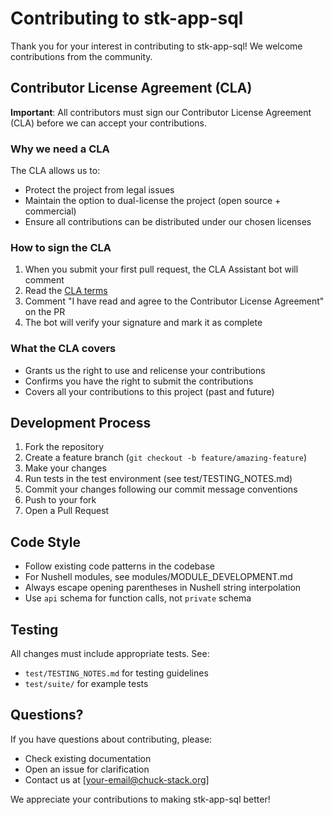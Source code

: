 # Contributing to stk-app-sql

Thank you for your interest in contributing to stk-app-sql! We welcome contributions from the community.

## Contributor License Agreement (CLA)

**Important**: All contributors must sign our Contributor License Agreement (CLA) before we can accept your contributions.

### Why we need a CLA

The CLA allows us to:
- Protect the project from legal issues
- Maintain the option to dual-license the project (open source + commercial)
- Ensure all contributions can be distributed under our chosen licenses

### How to sign the CLA

1. When you submit your first pull request, the CLA Assistant bot will comment
2. Read the [CLA terms](.github/CLA.md)
3. Comment "I have read and agree to the Contributor License Agreement" on the PR
4. The bot will verify your signature and mark it as complete

### What the CLA covers

- Grants us the right to use and relicense your contributions
- Confirms you have the right to submit the contributions
- Covers all your contributions to this project (past and future)

## Development Process

1. Fork the repository
2. Create a feature branch (`git checkout -b feature/amazing-feature`)
3. Make your changes
4. Run tests in the test environment (see test/TESTING_NOTES.md)
5. Commit your changes following our commit message conventions
6. Push to your fork
7. Open a Pull Request

## Code Style

- Follow existing code patterns in the codebase
- For Nushell modules, see modules/MODULE_DEVELOPMENT.md
- Always escape opening parentheses in Nushell string interpolation
- Use `api` schema for function calls, not `private` schema

## Testing

All changes must include appropriate tests. See:
- `test/TESTING_NOTES.md` for testing guidelines
- `test/suite/` for example tests

## Questions?

If you have questions about contributing, please:
- Check existing documentation
- Open an issue for clarification
- Contact us at [your-email@chuck-stack.org]

We appreciate your contributions to making stk-app-sql better!